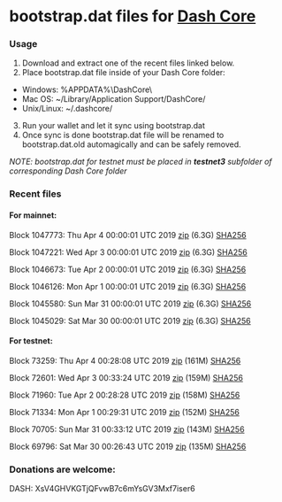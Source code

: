 # bootstrap.dat files for [Dash Core](https://www.dash.org)

### Usage

1. Download and extract one of the recent files linked below.
2. Place bootstrap.dat file inside of your Dash Core folder:
 - Windows: %APPDATA%\DashCore\
 - Mac OS: ~/Library/Application Support/DashCore/
 - Unix/Linux: ~/.dashcore/
3. Run your wallet and let it sync using bootstrap.dat
4. Once sync is done bootstrap.dat file will be renamed to bootstrap.dat.old automagically and can be safely removed.

_NOTE: bootstrap.dat for testnet must be placed in **testnet3** subfolder of corresponding Dash Core folder_

### Recent files

#### For mainnet:

Block 1047773: Thu Apr  4 00:00:01 UTC 2019 [zip](https://dash-bootstrap.ams3.digitaloceanspaces.com/mainnet/2019-04-04/bootstrap.dat.zip) (6.3G) [SHA256](https://dash-bootstrap.ams3.digitaloceanspaces.com/mainnet/2019-04-04/sha256.txt)

Block 1047221: Wed Apr  3 00:00:01 UTC 2019 [zip](https://dash-bootstrap.ams3.digitaloceanspaces.com/mainnet/2019-04-03/bootstrap.dat.zip) (6.3G) [SHA256](https://dash-bootstrap.ams3.digitaloceanspaces.com/mainnet/2019-04-03/sha256.txt)

Block 1046673: Tue Apr  2 00:00:01 UTC 2019 [zip](https://dash-bootstrap.ams3.digitaloceanspaces.com/mainnet/2019-04-02/bootstrap.dat.zip) (6.3G) [SHA256](https://dash-bootstrap.ams3.digitaloceanspaces.com/mainnet/2019-04-02/sha256.txt)

Block 1046126: Mon Apr  1 00:00:01 UTC 2019 [zip](https://dash-bootstrap.ams3.digitaloceanspaces.com/mainnet/2019-04-01/bootstrap.dat.zip) (6.3G) [SHA256](https://dash-bootstrap.ams3.digitaloceanspaces.com/mainnet/2019-04-01/sha256.txt)

Block 1045580: Sun Mar 31 00:00:01 UTC 2019 [zip](https://dash-bootstrap.ams3.digitaloceanspaces.com/mainnet/2019-03-31/bootstrap.dat.zip) (6.3G) [SHA256](https://dash-bootstrap.ams3.digitaloceanspaces.com/mainnet/2019-03-31/sha256.txt)

Block 1045029: Sat Mar 30 00:00:01 UTC 2019 [zip](https://dash-bootstrap.ams3.digitaloceanspaces.com/mainnet/2019-03-30/bootstrap.dat.zip) (6.3G) [SHA256](https://dash-bootstrap.ams3.digitaloceanspaces.com/mainnet/2019-03-30/sha256.txt)


#### For testnet:

Block 73259: Thu Apr  4 00:28:08 UTC 2019 [zip](https://dash-bootstrap.ams3.digitaloceanspaces.com/testnet/2019-04-04/bootstrap.dat.zip) (161M) [SHA256](https://dash-bootstrap.ams3.digitaloceanspaces.com/testnet/2019-04-04/sha256.txt)

Block 72601: Wed Apr  3 00:33:24 UTC 2019 [zip](https://dash-bootstrap.ams3.digitaloceanspaces.com/testnet/2019-04-03/bootstrap.dat.zip) (159M) [SHA256](https://dash-bootstrap.ams3.digitaloceanspaces.com/testnet/2019-04-03/sha256.txt)

Block 71960: Tue Apr  2 00:28:28 UTC 2019 [zip](https://dash-bootstrap.ams3.digitaloceanspaces.com/testnet/2019-04-02/bootstrap.dat.zip) (158M) [SHA256](https://dash-bootstrap.ams3.digitaloceanspaces.com/testnet/2019-04-02/sha256.txt)

Block 71334: Mon Apr  1 00:29:31 UTC 2019 [zip](https://dash-bootstrap.ams3.digitaloceanspaces.com/testnet/2019-04-01/bootstrap.dat.zip) (152M) [SHA256](https://dash-bootstrap.ams3.digitaloceanspaces.com/testnet/2019-04-01/sha256.txt)

Block 70705: Sun Mar 31 00:33:12 UTC 2019 [zip](https://dash-bootstrap.ams3.digitaloceanspaces.com/testnet/2019-03-31/bootstrap.dat.zip) (143M) [SHA256](https://dash-bootstrap.ams3.digitaloceanspaces.com/testnet/2019-03-31/sha256.txt)

Block 69796: Sat Mar 30 00:26:43 UTC 2019 [zip](https://dash-bootstrap.ams3.digitaloceanspaces.com/testnet/2019-03-30/bootstrap.dat.zip) (135M) [SHA256](https://dash-bootstrap.ams3.digitaloceanspaces.com/testnet/2019-03-30/sha256.txt)


### Donations are welcome:

DASH: XsV4GHVKGTjQFvwB7c6mYsGV3Mxf7iser6
